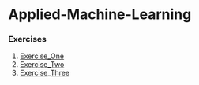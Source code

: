 # Applied-Machine-Learning

### Exercises
1. [Exercise_One](exercise1.md)
2. [Exercise_Two](exercise2.md)
3. [Exercise_Three](exercise3.md)
